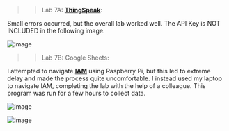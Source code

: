 >> Lab 7A: [**ThingSpeak**](https://en.wikipedia.org/wiki/ThingSpeak):

Small errors occurred, but the overall lab worked well. The API Key is NOT INCLUDED in the following image.

![image](https://user-images.githubusercontent.com/39775736/236357620-5de39ded-d5fc-44fa-8e5a-82a9580eff9c.png)

>> Lab 7B: Google Sheets:

I attempted to navigate [**IAM**](https://en.wikipedia.org/wiki/Identity_management) using Raspberry Pi, but this led to extreme delay and made the process quite uncomfortable. I instead used my laptop to navigate IAM, completing the lab with the help of a colleague. This program was run for a few hours to collect data.

![image](https://user-images.githubusercontent.com/39775736/236639064-873dbe4e-b115-4353-8fd6-c94c827728fa.png)

![image](https://user-images.githubusercontent.com/39775736/236639047-7dfbfbb6-a327-4d40-904e-faf6745c0284.png)
